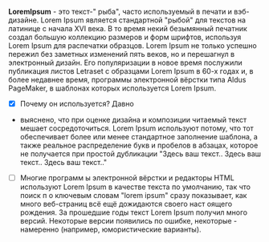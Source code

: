       
**LoremIpsum** - это  текст-"  рыба", часто используемый в печати и вэб-дизайне. Lorem Ipsum является стандартной 
"рыбой" для текстов на латинице  с начала XVI века. В то время некий безымянный печатник создал большую коллекцию 
размеров и форм шрифтов, используя  Lorem Ipsum для распечатки образцов. Lorem Ipsum не только успешно пережил без 
заметных изменений пять веков,  но и перешагнул в электронный дизайн. Его популяризации в новое время послужили 
публикация листов Letraset с  образцами Lorem Ipsum в 60-х годах и, в более недавнее время, программы электронной 
вёрстки типа Aldus PageMaker,  в шаблонах которых используется Lorem Ipsum.

- [x] Почему он используется?
Давно 
- выяснено, что при оценке  дизайна и композиции читаемый текст мешает сосредоточиться. Lorem Ipsum используют 
потому, что тот обеспечивает  более или менее стандартное заполнение шаблона, а также реальное распределение букв и 
пробелов в абзацах, которое  не получается при простой дубликации "Здесь ваш текст.. Здесь ваш текст.. Здесь ваш 
текст.."
- [ ] Многие программ ы электронной вёрстки и редакторы HTML используют Lorem Ipsum в качестве текста по 
умолчанию, так что поиск п о ключевым словам "lorem ipsum" сразу показывает, как много веб-страниц всё ещё 
дожидаются своего наст оящего рождения. За прошедшие годы текст Lorem Ipsum получил много версий. Некоторые версии 
появились по ошибке,  некоторые - намеренно (например, юмористические варианты).

